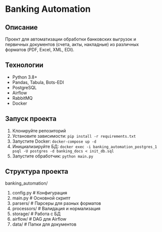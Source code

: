 # Banking Automation

## Описание
Проект для автоматизации обработки банковских выгрузок и первичных документов (счета, акты, накладные) из различных форматов (PDF, Excel, XML, EDI).

## Технологии
- Python 3.8+
- Pandas, Tabula, Bots-EDI
- PostgreSQL
- Airflow
- RabbitMQ
- Docker

## Запуск проекта
1. Клонируйте репозиторий
2. Установите зависимости: `pip install -r requirements.txt`
3. Запустите Docker: `docker-compose up -d`
4. Инициализируйте БД: `docker exec -i banking_automation_postgres_1 psql -U postgres -d banking_docs < init_db.sql`
5. Запустите обработчик: `python main.py`

## Структура проекта
banking_automation/
1) config.py # Конфигурация
2) main.py # Основной скрипт
3) parsers/ # Парсеры для разных форматов
4) processors/ # Валидация и нормализация
5) storage/ # Работа с БД
6) airflow/ # DAG для Airflow
7) data/ # Папки для документов

